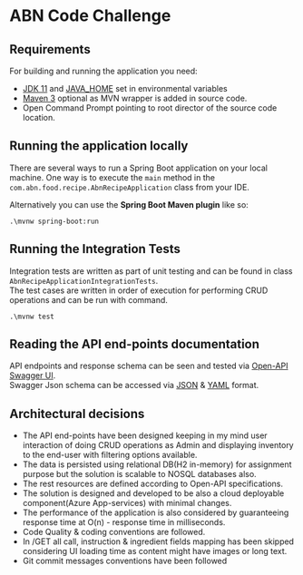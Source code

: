 # ABN Code Challenge

## Requirements

For building and running the application you need:

- [JDK 11](https://adoptium.net/temurin/releases/?version=11) and [JAVA_HOME](https://docs.oracle.com/cd/E19182-01/821-0917/inst_jdk_javahome_t/index.html#:~:text=To%20set%20JAVA_HOME%2C%20do%20the,6.0_02.) set in environmental variables
- [Maven 3](https://maven.apache.org) optional as MVN wrapper is added in source code.
- Open Command Prompt pointing to root director of the source code location.

## Running the application locally

There are several ways to run a Spring Boot application on your local machine. One way is to execute the `main` method in the `com.abn.food.recipe.AbnRecipeApplication` class from your IDE.

Alternatively you can use the **Spring Boot Maven plugin** like so:

```shell
.\mvnw spring-boot:run
```

## Running the Integration Tests

Integration tests are written as part of unit testing and can be found in class `AbnRecipeApplicationIntegrationTests`.\
The test cases are written in order of execution for performing CRUD operations and can be run with command.
```shell
.\mvnw test
```

## Reading the API end-points documentation
API endpoints and response schema can be seen and tested via [Open-API Swagger UI](http://localhost:8080/swagger-ui/index.html).\
Swagger Json schema can be accessed via [JSON](http://localhost:8080/v3/api-docs/) & [YAML](http://localhost:8080/v3/api-docs.yaml) format.

## Architectural decisions
* The API end-points have been designed keeping in my mind user interaction of doing CRUD operations as Admin and displaying inventory to the end-user with filtering options available.
* The data is persisted using relational DB(H2 in-memory) for assignment purpose but the solution is scalable to NOSQL databases also.
* The rest resources are defined according to Open-API specifications.
* The solution is designed and developed to be also a cloud deployable component(Azure App-services) with minimal changes.
* The performance of the application is also considered by guaranteeing response time at O(n) - response time in milliseconds.
* Code Quality & coding conventions are followed.
* In /GET all call, instruction & ingredient fields mapping has been skipped considering UI loading time as content might have images or long text.
* Git commit messages conventions have been followed